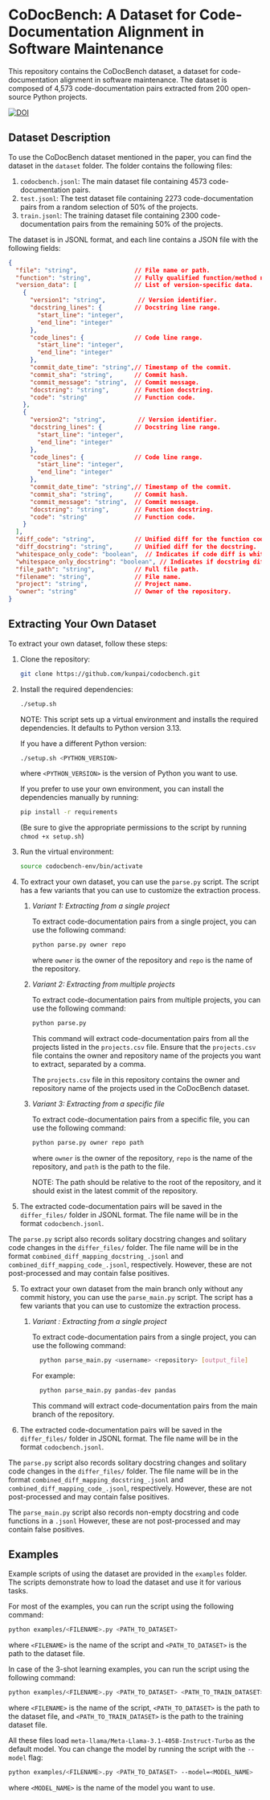 # CoDocBench: A Dataset for Code-Documentation Alignment in Software Maintenance

This repository contains the CoDocBench dataset, a dataset for code-documentation alignment in software maintenance. The dataset is composed of 4,573 code-documentation pairs extracted from 200 open-source Python projects.

[![DOI](https://zenodo.org/badge/DOI/10.5281/zenodo.14251623.svg)](https://doi.org/10.5281/zenodo.14251623)

## Dataset Description

To use the CoDocBench dataset mentioned in the paper, you can find the dataset in the `dataset` folder. The folder contains the following files:

1. `codocbench.jsonl`: The main dataset file containing 4573 code-documentation pairs.
2. `test.jsonl`: The test dataset file containing 2273 code-documentation pairs from a random selection of 50% of the projects.
3. `train.jsonl`: The training dataset file containing 2300 code-documentation pairs from the remaining 50% of the projects.

The dataset is in JSONL format, and each line contains a JSON file with the following fields:

``` json
{
  "file": "string",                // File name or path.
  "function": "string",            // Fully qualified function/method name.
  "version_data": [                // List of version-specific data.
    {
      "version1": "string",         // Version identifier.
      "docstring_lines": {         // Docstring line range.
        "start_line": "integer",
        "end_line": "integer"
      },
      "code_lines": {              // Code line range.
        "start_line": "integer",
        "end_line": "integer"
      },
      "commit_date_time": "string",// Timestamp of the commit.
      "commit_sha": "string",      // Commit hash.
      "commit_message": "string",  // Commit message.
      "docstring": "string",       // Function docstring.
      "code": "string"             // Function code.
    },
    {
      "version2": "string",         // Version identifier.
      "docstring_lines": {         // Docstring line range.
        "start_line": "integer",
        "end_line": "integer"
      },
      "code_lines": {              // Code line range.
        "start_line": "integer",
        "end_line": "integer"
      },
      "commit_date_time": "string",// Timestamp of the commit.
      "commit_sha": "string",      // Commit hash.
      "commit_message": "string",  // Commit message.
      "docstring": "string",       // Function docstring.
      "code": "string"             // Function code.
    }
  ],
  "diff_code": "string",           // Unified diff for the function code.
  "diff_docstring": "string",      // Unified diff for the docstring.
  "whitespace_only_code": "boolean",  // Indicates if code diff is whitespace-only.
  "whitespace_only_docstring": "boolean", // Indicates if docstring diff is whitespace-only.
  "file_path": "string",           // Full file path.
  "filename": "string",            // File name.
  "project": "string",             // Project name.
  "owner": "string"                // Owner of the repository.
}

```

## Extracting Your Own Dataset

To extract your own dataset, follow these steps:

1. Clone the repository:

    ``` bash
    git clone https://github.com/kunpai/codocbench.git
    ```

2. Install the required dependencies:

    ``` bash
    ./setup.sh
    ```

    NOTE: This script sets up a virtual environment and installs the required dependencies. It defaults to Python version 3.13.

    If you have a different Python version:
    ``` bash
    ./setup.sh <PYTHON_VERSION>
    ```
    where `<PYTHON_VERSION>` is the version of Python you want to use.
    
    If you prefer to use your own environment, you can install the dependencies manually by running:

    ``` bash
    pip install -r requirements
    ```

    (Be sure to give the appropriate permissions to the script by running `chmod +x setup.sh`)

3. Run the virtual environment:

    ``` bash
    source codocbench-env/bin/activate
    ```

4. To extract your own dataset, you can use the `parse.py` script. The script has a few variants that you can use to customize the extraction process.

    1. *Variant 1: Extracting from a single project*

        To extract code-documentation pairs from a single project, you can use the following command:

        ``` bash
        python parse.py owner repo
        ```

        where `owner` is the owner of the repository and `repo` is the name of the repository.

    2. *Variant 2: Extracting from multiple projects*

        To extract code-documentation pairs from multiple projects, you can use the following command:

        ``` bash
        python parse.py
        ```

        This command will extract code-documentation pairs from all the projects listed in the `projects.csv` file. Ensure that the `projects.csv` file contains the owner and repository name of the projects you want to extract, separated by a comma.

        The `projects.csv` file in this repository contains the owner and repository name of the projects used in the CoDocBench dataset.

    3. *Variant 3: Extracting from a specific file*

        To extract code-documentation pairs from a specific file, you can use the following command:

        ``` bash
        python parse.py owner repo path
        ```

        where `owner` is the owner of the repository, `repo` is the name of the repository, and `path` is the path to the file.

        NOTE: The path should be relative to the root of the repository, and it should exist in the latest commit of the repository.

5. The extracted code-documentation pairs will be saved in the `differ_files/` folder in JSONL format. The file name will be in the format `codocbench.jsonl`.

The `parse.py` script also records solitary docstring changes and solitary code changes in the `differ_files/` folder. The file name will be in the format `combined_diff_mapping_docstring_.jsonl` and `combined_diff_mapping_code_.jsonl`, respectively. However, these are not post-processed and may contain false positives.

5. To extract your own dataset from the main branch only without any commit history, you can use the `parse_main.py` script. The script has a few variants that you can use to customize the extraction process.

    1. *Variant : Extracting from a single project*

        To extract code-documentation pairs from a single project, you can use the following command:

        ``` bash
          python parse_main.py <username> <repository> [output_file]
        ```

        For example:
        ``` bash
          python parse_main.py pandas-dev pandas
        ```

        This command will extract code-documentation pairs from the main branch of the repository.
        

    

5. The extracted code-documentation pairs will be saved in the `differ_files/` folder in JSONL format. The file name will be in the format `codocbench.jsonl`.

The `parse.py` script also records solitary docstring changes and solitary code changes in the `differ_files/` folder. The file name will be in the format `combined_diff_mapping_docstring_.jsonl` and `combined_diff_mapping_code_.jsonl`, respectively. However, these are not post-processed and may contain false positives.

The `parse_main.py` script also records non-empty docstring  and code functions in a `.jsonl` However, these are not post-processed and may contain false positives.

## Examples

Example scripts of using the dataset are provided in the `examples` folder. The scripts demonstrate how to load the dataset and use it for various tasks.

For most of the examples, you can run the script using the following command:

``` bash
python examples/<FILENAME>.py <PATH_TO_DATASET>
```

where `<FILENAME>` is the name of the script and `<PATH_TO_DATASET>` is the path to the dataset file.

In case of the 3-shot learning examples, you can run the script using the following command:

``` bash
python examples/<FILENAME>.py <PATH_TO_DATASET> <PATH_TO_TRAIN_DATASET>
```

where `<FILENAME>` is the name of the script, `<PATH_TO_DATASET>` is the path to the dataset file, and `<PATH_TO_TRAIN_DATASET>` is the path to the training dataset file.

All these files load `meta-llama/Meta-Llama-3.1-405B-Instruct-Turbo` as the default model. You can change the model by running the script with the `--model` flag:

``` bash
python examples/<FILENAME>.py <PATH_TO_DATASET> --model=<MODEL_NAME>
```

where `<MODEL_NAME>` is the name of the model you want to use.
